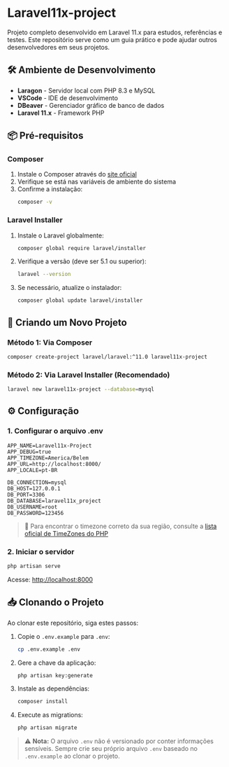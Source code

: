 # Laravel11x-project

Projeto completo desenvolvido em Laravel 11.x para estudos, referências e testes. Este repositório serve como um guia prático e pode ajudar outros desenvolvedores em seus projetos.

## 🛠 Ambiente de Desenvolvimento

- **Laragon** - Servidor local com PHP 8.3 e MySQL
- **VSCode** - IDE de desenvolvimento
- **DBeaver** - Gerenciador gráfico de banco de dados
- **Laravel 11.x** - Framework PHP

## 📦 Pré-requisitos

### Composer

1. Instale o Composer através do [site oficial](https://getcomposer.org/download/)
2. Verifique se está nas variáveis de ambiente do sistema
3. Confirme a instalação:
   ```bash
   composer -v
   ```

### Laravel Installer

1. Instale o Laravel globalmente:
   ```bash
   composer global require laravel/installer
   ```

2. Verifique a versão (deve ser 5.1 ou superior):
   ```bash
   laravel --version
   ```

3. Se necessário, atualize o instalador:
   ```bash
   composer global update laravel/installer
   ```

## 🚀 Criando um Novo Projeto

### Método 1: Via Composer
```bash
composer create-project laravel/laravel:^11.0 laravel11x-project
```

### Método 2: Via Laravel Installer (Recomendado)
```bash
laravel new laravel11x-project --database=mysql
```

## ⚙️ Configuração

### 1. Configurar o arquivo .env
```env
APP_NAME=Laravel11x-Project
APP_DEBUG=true
APP_TIMEZONE=America/Belem
APP_URL=http://localhost:8000/
APP_LOCALE=pt-BR

DB_CONNECTION=mysql
DB_HOST=127.0.0.1
DB_PORT=3306
DB_DATABASE=laravel11x_project
DB_USERNAME=root
DB_PASSWORD=123456
```

> 📝 Para encontrar o timezone correto da sua região, consulte a [lista oficial de TimeZones do PHP](https://www.php.net/manual/pt_BR/timezones.php)

### 2. Iniciar o servidor
```bash
php artisan serve
```
Acesse: [http://localhost:8000](http://localhost:8000)

## 📥 Clonando o Projeto

Ao clonar este repositório, siga estes passos:

1. Copie o `.env.example` para `.env`:
   ```bash
   cp .env.example .env
   ```

2. Gere a chave da aplicação:
   ```bash
   php artisan key:generate
   ```

3. Instale as dependências:
   ```bash
   composer install
   ```

4. Execute as migrations:
   ```bash
   php artisan migrate
   ```

> ⚠️ **Nota:** O arquivo `.env` não é versionado por conter informações sensíveis. Sempre crie seu próprio arquivo `.env` baseado no `.env.example` ao clonar o projeto.
